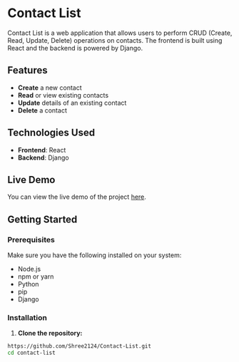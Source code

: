 # Contact List

Contact List is a web application that allows users to perform CRUD (Create, Read, Update, Delete) operations on contacts. The frontend is built using React and the backend is powered by Django.

## Features

- **Create** a new contact
- **Read** or view existing contacts
- **Update** details of an existing contact
- **Delete** a contact

## Technologies Used

- **Frontend**: React
- **Backend**: Django

## Live Demo

You can view the live demo of the project [here](https://contact-list-pink.vercel.app/).

## Getting Started

### Prerequisites

Make sure you have the following installed on your system:

- Node.js
- npm or yarn
- Python
- pip
- Django

### Installation

1. **Clone the repository:**

```bash
https://github.com/Shree2124/Contact-List.git
cd contact-list
